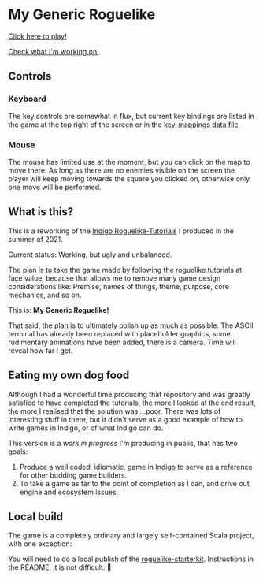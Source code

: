 # My Generic Roguelike

[Click here to play!](https://davesmith00000.github.io/roguelike/)

[Check what I'm working on!](https://github.com/davesmith00000/roguelike/projects/1)

## Controls

### Keyboard

The key controls are somewhat in flux, but current key bindings are listed in the game at the top right of the screen or in the [key-mappings data file](https://github.com/davesmith00000/roguelike/blob/main/gamedata/key-mappings.md).

### Mouse

The mouse has limited use at the moment, but you can click on the map to move there. As long as there are no enemies visible on the screen the player will keep moving towards the square you clicked on, otherwise only one move will be performed.

## What is this?

This is a reworking of the [Indigo Roguelike-Tutorials](https://github.com/davesmith00000/roguelike-tutorial) I produced in the summer of 2021.

Current status: Working, but ugly and unbalanced.

The plan is to take the game made by following the roguelike tutorials at face value, because that allows me to remove many game design considerations like: Premise, names of things, theme, purpose, core mechanics, and so on.

This is: **My Generic Roguelike!**

That said, the plan is to ultimately polish up as much as possible. The ASCII terminal has already been replaced with placeholder graphics, some rudimentary animations have been added, there is a camera. Time will reveal how far I get.

## Eating my own dog food

Although I had a wonderful time producing that repository and was greatly satisfied to have completed the tutorials, the more I looked at the end result, the more I realised that the solution was ...poor. There was lots of interesting stuff in there, but it didn't serve as a good example of how to write games in Indigo, or of what Indigo can do.

This version is a _work in progress_ I'm producing in public, that has two goals:

1. Produce a well coded, idiomatic, game in [Indigo](https://indigoengine.io/) to serve as a reference for other budding game builders.
2. To take a game as far to the point of completion as I can, and drive out engine and ecosystem issues.

## Local build

The game is a completely ordinary and largely self-contained Scala project, with one exception:

You will need to do a local publish of the [roguelike-starterkit](https://github.com/PurpleKingdomGames/roguelike-starterkit). Instructions in the README, it is not difficult. 🙂
